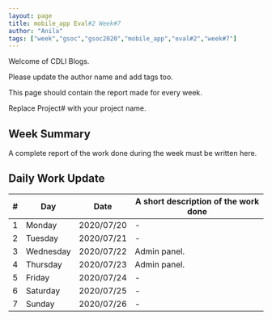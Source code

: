 ```yaml
---
layout: page
title: mobile_app Eval#2 Week#7
author: "Anila"
tags: ["week","gsoc","gsoc2020","mobile_app","eval#2","week#7"]
---
```

Welcome of CDLI Blogs.

Please update the author name and add tags too. 

This page should contain the report made for every week.

Replace Project# with your project name.

## Week Summary

A complete report of the work done during the week must be written here. 


## Daily Work Update

|\#|Day|Date|A short description of the work done|  
|---	|---	|---	|---	|  
|1   	| Monday 	|   2020/07/20	|-   	|  
|2   	| Tuesday  	|   2020/07/21	|-   	|  
|3   	| Wednesday  	|  2020/07/22 	|Admin panel.   	|  
|4   	| Thursday  	|   2020/07/23	|Admin panel.   	|  
|5   	| Friday  	|   2020/07/24	|-   	|  
|6   	| Saturday  	|   2020/07/25	|-   	|  
|7   	| Sunday  	|   2020/07/26	|-   	|  
